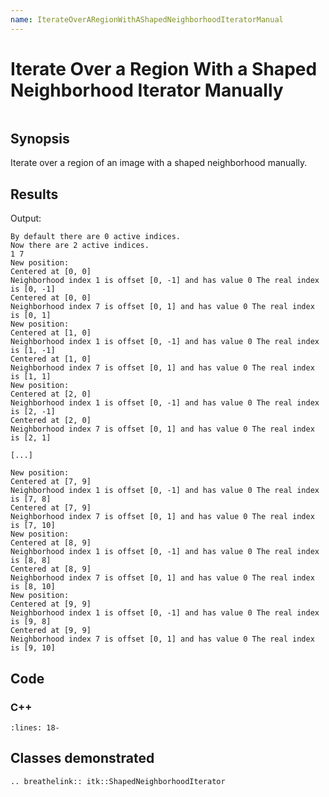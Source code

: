 ```yaml
---
name: IterateOverARegionWithAShapedNeighborhoodIteratorManual
---
```


# Iterate Over a Region With a Shaped Neighborhood Iterator Manually

```{index} single: ShapedNeighborhoodIterator single: manual
```

## Synopsis

Iterate over a region of an image with a shaped neighborhood manually.

## Results

Output:

```
By default there are 0 active indices.
Now there are 2 active indices.
1 7
New position:
Centered at [0, 0]
Neighborhood index 1 is offset [0, -1] and has value 0 The real index is [0, -1]
Centered at [0, 0]
Neighborhood index 7 is offset [0, 1] and has value 0 The real index is [0, 1]
New position:
Centered at [1, 0]
Neighborhood index 1 is offset [0, -1] and has value 0 The real index is [1, -1]
Centered at [1, 0]
Neighborhood index 7 is offset [0, 1] and has value 0 The real index is [1, 1]
New position:
Centered at [2, 0]
Neighborhood index 1 is offset [0, -1] and has value 0 The real index is [2, -1]
Centered at [2, 0]
Neighborhood index 7 is offset [0, 1] and has value 0 The real index is [2, 1]

[...]

New position:
Centered at [7, 9]
Neighborhood index 1 is offset [0, -1] and has value 0 The real index is [7, 8]
Centered at [7, 9]
Neighborhood index 7 is offset [0, 1] and has value 0 The real index is [7, 10]
New position:
Centered at [8, 9]
Neighborhood index 1 is offset [0, -1] and has value 0 The real index is [8, 8]
Centered at [8, 9]
Neighborhood index 7 is offset [0, 1] and has value 0 The real index is [8, 10]
New position:
Centered at [9, 9]
Neighborhood index 1 is offset [0, -1] and has value 0 The real index is [9, 8]
Centered at [9, 9]
Neighborhood index 7 is offset [0, 1] and has value 0 The real index is [9, 10]
```

## Code

### C++

```{literalinclude} Code.cxx
:lines: 18-
```

## Classes demonstrated

```{eval-rst}
.. breathelink:: itk::ShapedNeighborhoodIterator
```

